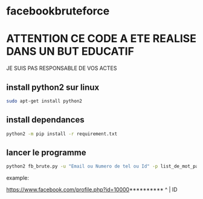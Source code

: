 # facebookbruteforce

# ATTENTION CE CODE A ETE REALISE DANS UN BUT EDUCATIF
 JE SUIS PAS RESPONSABLE DE VOS ACTES

## install python2 sur linux

```bash
sudo apt-get install python2
```

## install dependances

```bash
python2 -m pip install -r requirement.txt
```

## lancer le programme

``` bash
python2 fb_brute.py -u "Email ou Numero de tel ou Id" -p list_de_mot_pass.txt
```

example:

 https://www.facebook.com/profile.php?id=10000**********
                                       ^
                                       |
                                       ID

